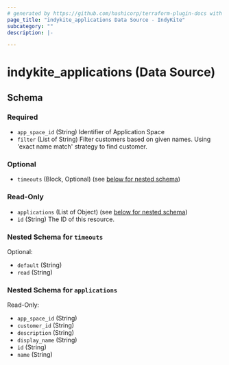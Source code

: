 ```yaml
---
# generated by https://github.com/hashicorp/terraform-plugin-docs with custom templates
page_title: "indykite_applications Data Source - IndyKite"
subcategory: ""
description: |-

---
```


# indykite_applications (Data Source)

<!-- schema generated by tfplugindocs -->
## Schema

### Required

- `app_space_id` (String) Identifier of Application Space
- `filter` (List of String) Filter customers based on given names. Using 'exact name match' strategy to find customer.

### Optional

- `timeouts` (Block, Optional) (see [below for nested schema](#nested-schema-for-timeouts))

### Read-Only

- `applications` (List of Object) (see [below for nested schema](#nested-schema-for-applications))
- `id` (String) The ID of this resource.

### Nested Schema for `timeouts`

Optional:

- `default` (String)
- `read` (String)

### Nested Schema for `applications`

Read-Only:

- `app_space_id` (String)
- `customer_id` (String)
- `description` (String)
- `display_name` (String)
- `id` (String)
- `name` (String)
